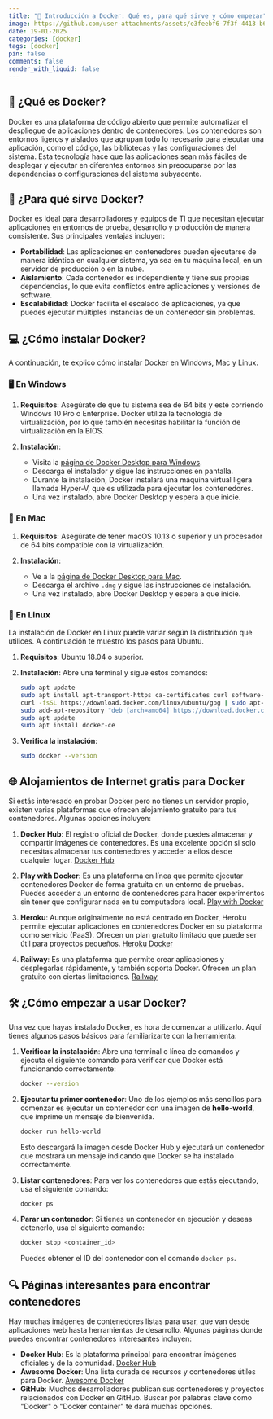 ```yaml
---
title: "🐳 Introducción a Docker: Qué es, para qué sirve y cómo empezar"
image: https://github.com/user-attachments/assets/e3feebf6-7f3f-4413-b602-2536c854a9c2
date: 19-01-2025
categories: [docker]
tags: [docker]
pin: false
comments: false
render_with_liquid: false
---
```



## 🤔 ¿Qué es Docker?

Docker es una plataforma de código abierto que permite automatizar el despliegue de aplicaciones dentro de contenedores. Los contenedores son entornos ligeros y aislados que agrupan todo lo necesario para ejecutar una aplicación, como el código, las bibliotecas y las configuraciones del sistema. Esta tecnología hace que las aplicaciones sean más fáciles de desplegar y ejecutar en diferentes entornos sin preocuparse por las dependencias o configuraciones del sistema subyacente.

## 🚀 ¿Para qué sirve Docker?

Docker es ideal para desarrolladores y equipos de TI que necesitan ejecutar aplicaciones en entornos de prueba, desarrollo y producción de manera consistente. Sus principales ventajas incluyen:

- **Portabilidad**: Las aplicaciones en contenedores pueden ejecutarse de manera idéntica en cualquier sistema, ya sea en tu máquina local, en un servidor de producción o en la nube.
- **Aislamiento**: Cada contenedor es independiente y tiene sus propias dependencias, lo que evita conflictos entre aplicaciones y versiones de software.
- **Escalabilidad**: Docker facilita el escalado de aplicaciones, ya que puedes ejecutar múltiples instancias de un contenedor sin problemas.

## 💻 ¿Cómo instalar Docker?

A continuación, te explico cómo instalar Docker en Windows, Mac y Linux.

### 🖥️ En Windows

1. **Requisitos**: Asegúrate de que tu sistema sea de 64 bits y esté corriendo Windows 10 Pro o Enterprise. Docker utiliza la tecnología de virtualización, por lo que también necesitas habilitar la función de virtualización en la BIOS.
   
2. **Instalación**:
   - Visita la [página de Docker Desktop para Windows](https://www.docker.com/products/docker-desktop).
   - Descarga el instalador y sigue las instrucciones en pantalla.
   - Durante la instalación, Docker instalará una máquina virtual ligera llamada Hyper-V, que es utilizada para ejecutar los contenedores.
   - Una vez instalado, abre Docker Desktop y espera a que inicie.

### 🍏 En Mac

1. **Requisitos**: Asegúrate de tener macOS 10.13 o superior y un procesador de 64 bits compatible con la virtualización.

2. **Instalación**:
   - Ve a la [página de Docker Desktop para Mac](https://www.docker.com/products/docker-desktop).
   - Descarga el archivo `.dmg` y sigue las instrucciones de instalación.
   - Una vez instalado, abre Docker Desktop y espera a que inicie.

### 🐧 En Linux

La instalación de Docker en Linux puede variar según la distribución que utilices. A continuación te muestro los pasos para Ubuntu.

1. **Requisitos**: Ubuntu 18.04 o superior.

2. **Instalación**:
   Abre una terminal y sigue estos comandos:

   ```bash
   sudo apt update
   sudo apt install apt-transport-https ca-certificates curl software-properties-common
   curl -fsSL https://download.docker.com/linux/ubuntu/gpg | sudo apt-key add -
   sudo add-apt-repository "deb [arch=amd64] https://download.docker.com/linux/ubuntu $(lsb_release -cs) stable"
   sudo apt update
   sudo apt install docker-ce
   ```

3. **Verifica la instalación**:
   ```bash
   sudo docker --version
   ```

## 🌐 Alojamientos de Internet gratis para Docker

Si estás interesado en probar Docker pero no tienes un servidor propio, existen varias plataformas que ofrecen alojamiento gratuito para tus contenedores. Algunas opciones incluyen:

1. **Docker Hub**: El registro oficial de Docker, donde puedes almacenar y compartir imágenes de contenedores. Es una excelente opción si solo necesitas almacenar tus contenedores y acceder a ellos desde cualquier lugar. [Docker Hub](https://hub.docker.com/)

2. **Play with Docker**: Es una plataforma en línea que permite ejecutar contenedores Docker de forma gratuita en un entorno de pruebas. Puedes acceder a un entorno de contenedores para hacer experimentos sin tener que configurar nada en tu computadora local. [Play with Docker](https://labs.play-with-docker.com/)

3. **Heroku**: Aunque originalmente no está centrado en Docker, Heroku permite ejecutar aplicaciones en contenedores Docker en su plataforma como servicio (PaaS). Ofrecen un plan gratuito limitado que puede ser útil para proyectos pequeños. [Heroku Docker](https://devcenter.heroku.com/articles/container-registry-and-runtime)

4. **Railway**: Es una plataforma que permite crear aplicaciones y desplegarlas rápidamente, y también soporta Docker. Ofrecen un plan gratuito con ciertas limitaciones. [Railway](https://railway.app/)

## 🛠️ ¿Cómo empezar a usar Docker?

Una vez que hayas instalado Docker, es hora de comenzar a utilizarlo. Aquí tienes algunos pasos básicos para familiarizarte con la herramienta:

1. **Verificar la instalación**: Abre una terminal o línea de comandos y ejecuta el siguiente comando para verificar que Docker está funcionando correctamente:

   ```bash
   docker --version
   ```

2. **Ejecutar tu primer contenedor**: Uno de los ejemplos más sencillos para comenzar es ejecutar un contenedor con una imagen de **hello-world**, que imprime un mensaje de bienvenida.

   ```bash
   docker run hello-world
   ```

   Esto descargará la imagen desde Docker Hub y ejecutará un contenedor que mostrará un mensaje indicando que Docker se ha instalado correctamente.

3. **Listar contenedores**: Para ver los contenedores que estás ejecutando, usa el siguiente comando:

   ```bash
   docker ps
   ```

4. **Parar un contenedor**: Si tienes un contenedor en ejecución y deseas detenerlo, usa el siguiente comando:

   ```bash
   docker stop <container_id>
   ```

   Puedes obtener el ID del contenedor con el comando `docker ps`.

## 🔍 Páginas interesantes para encontrar contenedores

Hay muchas imágenes de contenedores listas para usar, que van desde aplicaciones web hasta herramientas de desarrollo. Algunas páginas donde puedes encontrar contenedores interesantes incluyen:

- **Docker Hub**: Es la plataforma principal para encontrar imágenes oficiales y de la comunidad. [Docker Hub](https://hub.docker.com/)
- **Awesome Docker**: Una lista curada de recursos y contenedores útiles para Docker. [Awesome Docker](https://github.com/veggiemonk/awesome-docker)
- **GitHub**: Muchos desarrolladores publican sus contenedores y proyectos relacionados con Docker en GitHub. Buscar por palabras clave como "Docker" o "Docker container" te dará muchas opciones.
